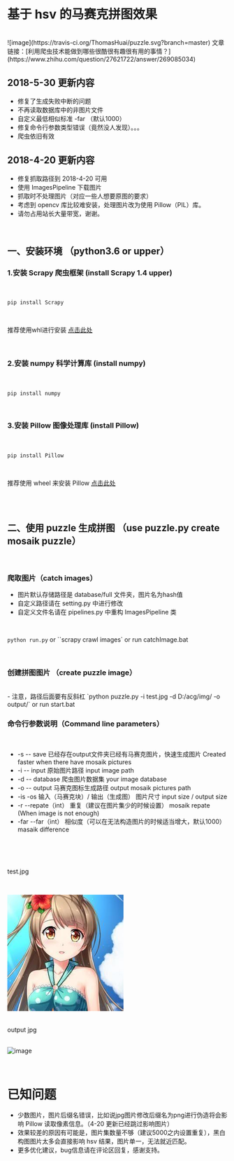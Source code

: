# 基于 hsv 的马赛克拼图效果
<br>
![image](https://travis-ci.org/ThomasHuai/puzzle.svg?branch=master)
文章链接：[利用爬虫技术能做到哪些很酷很有趣很有用的事情？](https://www.zhihu.com/question/27621722/answer/269085034)

<br>

## 2018-5-30 更新内容
- 修复了生成失败中断的问题
- 不再读取数据库中的非图片文件
- 自定义最低相似标准 -far （默认1000）
- 修复命令行参数类型错误（竟然没人发现）。。。
- 爬虫依旧有效

## 2018-4-20 更新内容
- 修复抓取路径到 2018-4-20 可用
- 使用 ImagesPipeline 下载图片
- 抓取时不处理图片（对应一些人想要原图的要求）
- 考虑到 opencv 库比较难安装，处理图片改为使用 Pillow（PIL）库。
- 请勿占用站长大量带宽，谢谢。

<br>
 
## 一、安装环境 （python3.6 or upper）


### 1.安装 Scrapy 爬虫框架  (install Scrapy 1.4 upper)  

<br>

`pip install Scrapy`

<br> 

推荐使用whl进行安装 [点击此处](https://www.lfd.uci.edu/~gohlke/pythonlibs/)  

<br>

### 2.安装 numpy 科学计算库 (install numpy) 

<br>

`pip install numpy`  

<br>

### 3.安装 Pillow 图像处理库 (install Pillow)

<br>

`pip install Pillow`  

<br>

 推荐使用 wheel 来安装 Pillow [点击此处]("https://www.lfd.uci.edu/~gohlke/pythonlibs/") 

<br>

<br>
 
## 二、使用 puzzle 生成拼图 （use puzzle.py create mosaik puzzle） 

<br>

### 爬取图片（catch images）

* 图片默认存储路径是 database/full 文件夹，图片名为hash值
* 自定义路径请在 setting.py 中进行修改
* 自定义文件名请在 pipelines.py 中重构 ImagesPipeline 类

<br>

`python run.py`  or ``scrapy crawl images` or run catchImage.bat

<br>

### 创建拼图图片 （create puzzle image）  

<br>
- 注意，路径后面要有反斜杠
`python puzzle.py -i test.jpg -d D:/acg/img/ -o output/`  or run start.bat

<br>

### 命令行参数说明（Command line parameters）

<br>

* -s -- save  已经存在output文件夹已经有马赛克图片，快速生成图片 Created faster when there have  mosaik pictures
* -i -- input 原始图片路径 input image path
* -d -- database 爬虫图片数据集 your image database
* -o -- output 马赛克图标生成路径 output mosaik pictures path
* -is -os 输入（马赛克块）/ 输出（生成图） 图片尺寸  input size / output size
* -r --repate（int） 重复（建议在图片集少的时候设置） mosaik repate (When image is not enough)
* -far --far（int） 相似度（可以在无法构造图片的时候适当增大，默认1000） masaik difference

<br>
 
<br>

<br>

test.jpg  

<br>

![image](./test.jpg)  
<br>

output jpg  
<br>

![image](./out.jpg)  

<br>

# 已知问题
- 少数图片，图片后缀名错误，比如说jpg图片修改后缀名为png进行伪造将会影响 Pillow 读取像素信息。（4-20 更新已经跳过影响图片）
- 效果较差的原因有可能是，图片集数量不够（建议5000之内设置重复），黑白构图图片太多会直接影响 hsv 结果，图片单一，无法就近匹配。
- 更多优化建议，bug信息请在评论区回复，感谢支持。


